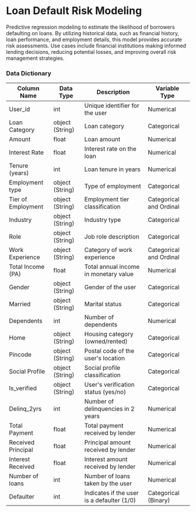 # Loan Default Risk Modeling
Predictive regression modeling to estimate the likelihood of borrowers defaulting on loans. By utilizing historical data, such as financial history, loan performance, and employment details, this model provides accurate risk assessments. Use cases include financial institutions making informed lending decisions, reducing potential losses, and improving overall risk management strategies.

### Data Dictionary
| Column Name        | Data Type       | Description                                | Variable Type           |
|--------------------|-----------------|--------------------------------------------|-------------------------|
| User_id            | int             | Unique identifier for the user             | Numerical               |
| Loan Category      | object (String) | Loan category                              | Categorical             |
| Amount             | float           | Loan amount                                | Numerical               |
| Interest Rate      | float           | Interest rate on the loan                  | Numerical               |
| Tenure (years)     | int             | Loan tenure in years                       | Numerical               |
| Employment type    | object (String) | Type of employment                         | Categorical             |
| Tier of Employment | object (String) | Employment tier classification             | Categorical and Ordinal |
| Industry           | object (String) | Industry type                              | Categorical             |
| Role               | object (String) | Job role description                       | Categorical             |
| Work Experience    | object (String) | Category of work experience                | Categorical and Ordinal |
| Total Income (PA)  | float           | Total annual income in monetary value      | Numerical               |
| Gender             | object (String) | Gender of the user                         | Categorical             |
| Married            | object (String) | Marital status                             | Categorical             |
| Dependents         | int             | Number of dependents                       | Numerical               |
| Home               | object (String) | Housing category (owned/rented)            | Categorical             |
| Pincode            | object (String) | Postal code of the user's location         | Categorical             |
| Social Profile     | object (String) | Social profile classification              | Categorical             |
| Is_verified        | object (String) | User's verification status (yes/no)        | Categorical             |
| Delinq_2yrs        | int             | Number of delinquencies in 2 years         | Numerical               |
| Total Payment      | float           | Total payment received by lender           | Numerical               |
| Received Principal | float           | Principal amount received by lender        | Numerical               |
| Interest Received  | float           | Interest amount received by lender         | Numerical               |
| Number of loans    | int             | Number of loans taken by the user          | Numerical               |
| Defaulter          | int             | Indicates if the user is a defaulter (1/0) | Categorical (Binary)    |